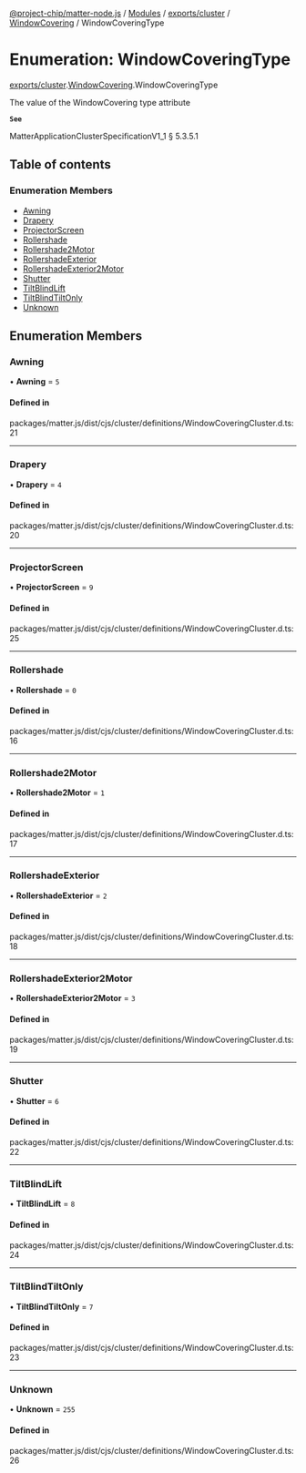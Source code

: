 [@project-chip/matter-node.js](../README.md) / [Modules](../modules.md) / [exports/cluster](../modules/exports_cluster.md) / [WindowCovering](../modules/exports_cluster.WindowCovering.md) / WindowCoveringType

# Enumeration: WindowCoveringType

[exports/cluster](../modules/exports_cluster.md).[WindowCovering](../modules/exports_cluster.WindowCovering.md).WindowCoveringType

The value of the WindowCovering type attribute

**`See`**

MatterApplicationClusterSpecificationV1_1 § 5.3.5.1

## Table of contents

### Enumeration Members

- [Awning](exports_cluster.WindowCovering.WindowCoveringType.md#awning)
- [Drapery](exports_cluster.WindowCovering.WindowCoveringType.md#drapery)
- [ProjectorScreen](exports_cluster.WindowCovering.WindowCoveringType.md#projectorscreen)
- [Rollershade](exports_cluster.WindowCovering.WindowCoveringType.md#rollershade)
- [Rollershade2Motor](exports_cluster.WindowCovering.WindowCoveringType.md#rollershade2motor)
- [RollershadeExterior](exports_cluster.WindowCovering.WindowCoveringType.md#rollershadeexterior)
- [RollershadeExterior2Motor](exports_cluster.WindowCovering.WindowCoveringType.md#rollershadeexterior2motor)
- [Shutter](exports_cluster.WindowCovering.WindowCoveringType.md#shutter)
- [TiltBlindLift](exports_cluster.WindowCovering.WindowCoveringType.md#tiltblindlift)
- [TiltBlindTiltOnly](exports_cluster.WindowCovering.WindowCoveringType.md#tiltblindtiltonly)
- [Unknown](exports_cluster.WindowCovering.WindowCoveringType.md#unknown)

## Enumeration Members

### Awning

• **Awning** = ``5``

#### Defined in

packages/matter.js/dist/cjs/cluster/definitions/WindowCoveringCluster.d.ts:21

___

### Drapery

• **Drapery** = ``4``

#### Defined in

packages/matter.js/dist/cjs/cluster/definitions/WindowCoveringCluster.d.ts:20

___

### ProjectorScreen

• **ProjectorScreen** = ``9``

#### Defined in

packages/matter.js/dist/cjs/cluster/definitions/WindowCoveringCluster.d.ts:25

___

### Rollershade

• **Rollershade** = ``0``

#### Defined in

packages/matter.js/dist/cjs/cluster/definitions/WindowCoveringCluster.d.ts:16

___

### Rollershade2Motor

• **Rollershade2Motor** = ``1``

#### Defined in

packages/matter.js/dist/cjs/cluster/definitions/WindowCoveringCluster.d.ts:17

___

### RollershadeExterior

• **RollershadeExterior** = ``2``

#### Defined in

packages/matter.js/dist/cjs/cluster/definitions/WindowCoveringCluster.d.ts:18

___

### RollershadeExterior2Motor

• **RollershadeExterior2Motor** = ``3``

#### Defined in

packages/matter.js/dist/cjs/cluster/definitions/WindowCoveringCluster.d.ts:19

___

### Shutter

• **Shutter** = ``6``

#### Defined in

packages/matter.js/dist/cjs/cluster/definitions/WindowCoveringCluster.d.ts:22

___

### TiltBlindLift

• **TiltBlindLift** = ``8``

#### Defined in

packages/matter.js/dist/cjs/cluster/definitions/WindowCoveringCluster.d.ts:24

___

### TiltBlindTiltOnly

• **TiltBlindTiltOnly** = ``7``

#### Defined in

packages/matter.js/dist/cjs/cluster/definitions/WindowCoveringCluster.d.ts:23

___

### Unknown

• **Unknown** = ``255``

#### Defined in

packages/matter.js/dist/cjs/cluster/definitions/WindowCoveringCluster.d.ts:26
